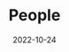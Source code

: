 ---
title: People
date: 2022-10-24

type: landing

sections:
  - block: people
    content:
      title: Meet the team
      # Choose which groups/teams of users to display.
      #   Edit `user_groups` in each user's profile to add them to one or more of these groups.
      user_groups:
          - Principal Investigators
          - Phd Students
          - Master Students
          - Grad Students
          - Administration
          - Linked Researcher
      sort_by: Params.last_name
      sort_ascending: true
    design:
      show_interests: false
      show_role: true
      show_social: true
---